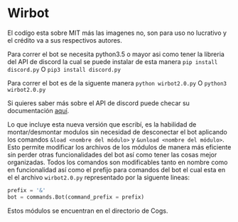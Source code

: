# Wirbot


El codígo esta sobre MIT más las imagenes no, son para uso no lucrativo y el crédito va a sus respectivos autores.

Para correr el bot se necesita python3.5 o mayor asi como tener la libreria del API de discord la cual se puede instalar de esta manera
`pip install discord.py` O `pip3 install discord.py`

Para correr el bot es de la siguente manera
`python wirbot2.0.py` O  `python3 wirbot2.0.py`

Si quieres saber más sobre el API de discord puede checar su documentación [aquí](https://discordpy.readthedocs.io/en/latest/#).


Lo que incluye esta nueva versión que escribí, es la habilidad de montar/desmontar modulos sin necesidad de desconectar el bot aplicando los comandos `&load <nombre del módulo>` y 
`&unload <nombre del módulo>`. Esto permite modificar los archivos de los módulos de manera más eficiente sin perder otras funcionalidades del bot así como tener las cosas mejor organizadas.
Todos los comandos son modificables tanto en nombre como en funcionalidad así como el prefijo para comandos del bot el cual esta en el el archivo `wirbot2.0.py` representado por la siguente lineas:

```py
prefix = '&'
bot = commands.Bot(command_prefix = prefix)
```

Estos módulos se encuentran en el directorio de Cogs.

